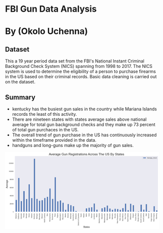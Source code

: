 # FBI Gun Data Analysis
# By (Okolo Uchenna)

## Dataset
This a 19 year period data set from the FBI's National Instant Criminal Background Check System (NICS) spanning from 1998 to 2017. The NICS system is used to determine the eligibility of a person to purchase firearms in the US based on their criminal records. Basic data cleaning is carried out on the dataset.

## Summary
<ul>
    <li>kentucky has the busiest gun sales in the country while Mariana Islands records the least of this activity.</li>
    <li>There are nineteen states with states average sales above national average for total gun background checks and they make up 73 percent of total gun purchaces in the US.</li>
    <li>The overall trend of gun purchase in the US has continuously increased within the timeframe provided in the data.</li>
    <li>handguns and long-guns make up the majority of gun sales.</li>
</ul>
<img src="images/states.png" alt="gun sales by states">









